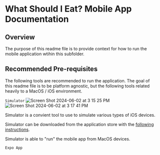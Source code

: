 # What Should I Eat? Mobile App Documentation

## Overview

The purpose of this readme file is to provide context for how to run the mobile application wtihin this subfolder.

## Recommended Pre-requisites

The following tools are recommended to run the application. 
The goal of this readme file is to be platform agnostic, but the following tools related heavily to a MacOS / iOS environment.

`Simulator`
![Screen Shot 2024-06-02 at 3 15 25 PM](https://github.com/torieee/WSIE/assets/122702221/128680e0-516c-476f-bce4-6506eb43dd99)
![Screen Shot 2024-06-02 at 3 17 41 PM](https://github.com/torieee/WSIE/assets/122702221/9feae954-11c8-47de-aafe-72047407ad98)

Simulator is a convient tool to use to simulate various types of iOS devices.

Simulator can be downloaded from the application store with the [following instructions](https://developer.apple.com/documentation/safari-developer-tools/installing-xcode-and-simulators).

Simulator is able to "run" the mobile app from MacOS devices.

`Expo App`
